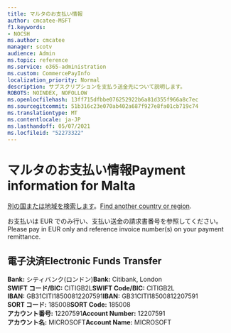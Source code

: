 ```yaml
---
title: マルタのお支払い情報
author: cmcatee-MSFT
f1.keywords:
- NOCSH
ms.author: cmcatee
manager: scotv
audience: Admin
ms.topic: reference
ms.service: o365-administration
ms.custom: CommercePayInfo
localization_priority: Normal
description: サブスクリプションを支払う送金先について説明します。
ROBOTS: NOINDEX, NOFOLLOW
ms.openlocfilehash: 13ff715dfbbe076252922b6a81d355f966a8c7ec
ms.sourcegitcommit: 51b316c23e070ab402a687f927e8fa01cb719c74
ms.translationtype: MT
ms.contentlocale: ja-JP
ms.lasthandoff: 05/07/2021
ms.locfileid: "52273322"
---
```

# <a name="payment-information-for-malta"></a><span data-ttu-id="6b8aa-103">マルタのお支払い情報</span><span class="sxs-lookup"><span data-stu-id="6b8aa-103">Payment information for Malta</span></span>

<span data-ttu-id="6b8aa-104">[別の国または地域を検索します](../billing-and-payments/pay-for-your-subscription.md)。</span><span class="sxs-lookup"><span data-stu-id="6b8aa-104">[Find another country or region](../billing-and-payments/pay-for-your-subscription.md).</span></span>

<span data-ttu-id="6b8aa-105">お支払いは EUR でのみ行い、支払い送金の請求書番号を参照してください。</span><span class="sxs-lookup"><span data-stu-id="6b8aa-105">Please pay in EUR only and reference invoice number(s) on your payment remittance.</span></span>

## <a name="electronic-funds-transfer"></a><span data-ttu-id="6b8aa-106">電子決済</span><span class="sxs-lookup"><span data-stu-id="6b8aa-106">Electronic Funds Transfer</span></span>

<span data-ttu-id="6b8aa-107">**Bank:** シティバンク(ロンドン)</span><span class="sxs-lookup"><span data-stu-id="6b8aa-107">**Bank:** Citibank, London</span></span>  
<span data-ttu-id="6b8aa-108">**SWIFT コード/BIC:** CITIGB2L</span><span class="sxs-lookup"><span data-stu-id="6b8aa-108">**SWIFT Code/BIC:** CITIGB2L</span></span>  
<span data-ttu-id="6b8aa-109">**IBAN:** GB31CITI18500812207591</span><span class="sxs-lookup"><span data-stu-id="6b8aa-109">**IBAN:** GB31CITI18500812207591</span></span>  
<span data-ttu-id="6b8aa-110">**SORT コード:** 185008</span><span class="sxs-lookup"><span data-stu-id="6b8aa-110">**SORT Code:** 185008</span></span>  
<span data-ttu-id="6b8aa-111">**アカウント番号:** 12207591</span><span class="sxs-lookup"><span data-stu-id="6b8aa-111">**Account Number:** 12207591</span></span>  
<span data-ttu-id="6b8aa-112">**アカウント名:** MICROSOFT</span><span class="sxs-lookup"><span data-stu-id="6b8aa-112">**Account Name:** MICROSOFT</span></span>